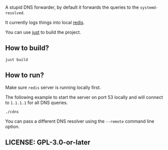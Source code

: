 A stupid DNS forwarder, by default it forwards the queries to the `systemd-resolved`.

It currently logs things into local [redis](https://redis.io/).

You can use [just](https://just.systems/man/en/) to build the project.

## How to build?

`just build`

## How to run?

Make sure `redis` server is running locally first.

The following example to start the server on port 53 locally and will connect to `1.1.1.1` for all DNS queries.

```
./cdns 

```

You can pass a different DNS resolver using the `--remote` command line option.

## LICENSE: GPL-3.0-or-later

